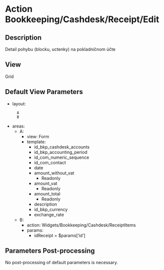 # Action Bookkeeping/Cashdesk/Receipt/Edit

## Description

Detail pohybu (blocku, uctenky) na pokladničnom účte

## View

Grid

## Default View Parameters

* layout:
  ```
    A
    B
  ```
* areas:
  * A:
    * view: Form
    * template:
      * id_bkp_cashdesk_accounts
      * id_bkp_accounting_period
      * id_com_numeric_sequence
      * id_com_contact
      * date
      * amount_without_vat
        * Readonly
      * amount_vat
        * Readonly
      * amount_total
        * Readonly
      * description
      * id_bkp_currency
      * exchange_rate
  * B:
    * action: Widgets/Bookkeeping/Cashdesk/ReceiptItems
    * params:
      * idReceipt = $params[‘id’]

## Parameters Post-processing

No post-processing of default parameters is necessary.
